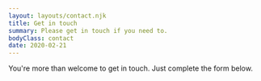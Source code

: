 ```yaml
---
layout: layouts/contact.njk
title: Get in touch
summary: Please get in touch if you need to.
bodyClass: contact
date: 2020-02-21
---
```


You're more than welcome to get in touch. Just complete the form below.
